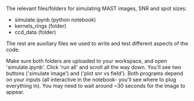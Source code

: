 The relevant files/folders for simulating MAST images, SNR and spot sizes:
* simulate.ipynb (python notebook)
* kernels_rings (folder)
* ccd_data (folder)

The rest are auxiliary files we used to write and test different aspects of the code. 

Make sure both folders are uploaded to your workspace, and open 'simulate.ipynb'.
Click 'run all' and scroll all the way down. You'll see two buttons ('simulate image') and ('plot snr vs field').
Both programs depend on your inputs (all interactive in the notebook- you'll see where to plug everything in).
You may need to wait around ~30 seconds for the image to appear.


